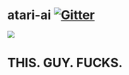 # atari-ai [![Gitter](http://img.shields.io/:chat-on_gitter-33CC99.svg)](https://gitter.im/Stitchpunk/atari-ai "Join the discussion")

<img src="http://img.pandawhale.com/168221-Silicon-Valley-Russ-Hanneman-t-Earx.gif"></img>
# THIS. GUY. FUCKS.
